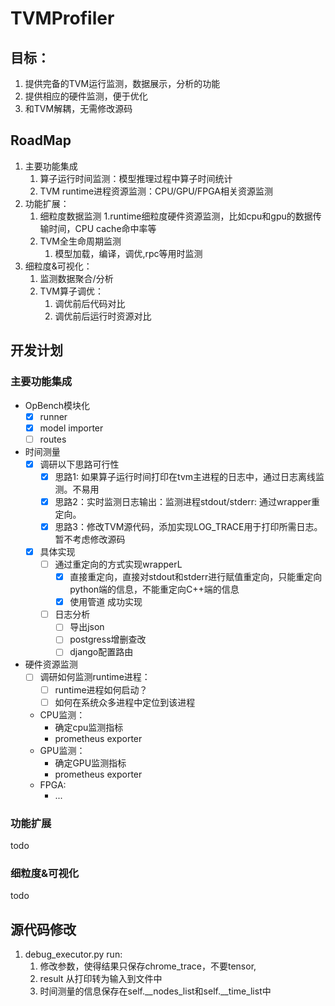 # TVMProfiler
## 目标：
1. 提供完备的TVM运行监测，数据展示，分析的功能
2. 提供相应的硬件监测，便于优化
3. 和TVM解耦，无需修改源码


## RoadMap
1. 主要功能集成
   1. 算子运行时间监测：模型推理过程中算子时间统计
   2. TVM runtime进程资源监测：CPU/GPU/FPGA相关资源监测
2. 功能扩展：
   1. 细粒度数据监测
      1.runtime细粒度硬件资源监测，比如cpu和gpu的数据传输时间，CPU cache命中率等
   2. TVM全生命周期监测
      1. 模型加载，编译，调优,rpc等用时监测
3. 细粒度&可视化：
   1. 监测数据聚合/分析
   2. TVM算子调优：
      1. 调优前后代码对比
      2. 调优前后运行时资源对比


## 开发计划
### 主要功能集成
- OpBench模块化
  - [x] runner
  - [x] model importer
  - [ ] routes
- 时间测量
  - [x] 调研以下思路可行性
    - [x] 思路1: 如果算子运行时间打印在tvm主进程的日志中，通过日志离线监测。不易用
    - [x] 思路2：实时监测日志输出：监测进程stdout/stderr: 通过wrapper重定向。
    - [x] 思路3：修改TVM源代码，添加实现LOG_TRACE用于打印所需日志。暂不考虑修改源码
  - [x] 具体实现
    - [ ] 通过重定向的方式实现wrapperL
      - [x] 直接重定向，直接对stdout和stderr进行赋值重定向，只能重定向python端的信息，不能重定向C++端的信息
      - [x] 使用管道 成功实现
    - [ ] 日志分析
      - [ ] 导出json
      - [ ] postgress增删查改
      - [ ] django配置路由
- 硬件资源监测
  - [ ] 调研如何监测runtime进程：
    - [ ] runtime进程如何启动？
    - [ ] 如何在系统众多进程中定位到该进程
  - CPU监测：
    - 确定cpu监测指标
    - prometheus exporter
  - GPU监测：
    - 确定GPU监测指标
    - prometheus exporter
  - FPGA:
    - ...
### 功能扩展
todo

### 细粒度&可视化
todo

## 源代码修改
1. debug_executor.py run:
   1. 修改参数，使得结果只保存chrome_trace，不要tensor,
   2. result 从打印转为输入到文件中
   3. 时间测量的信息保存在self.__nodes_list和self.__time_list中